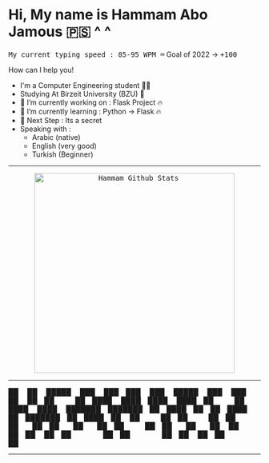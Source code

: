 # Hi, My name is Hammam Abo Jamous 🇵🇸 ^ ^

<kbd>My current typing speed : 85-95 WPM ⌨️</kbd> Goal of 2022 -> <kbd> +100 </kbd>

How can I help you! 


<!-- <p align = "center">

 <img src = "https://media2.giphy.com/media/iIqmM5tTjmpOB9mpbn/giphy.gif" width = 500 />
</p> -->


- I'm a Computer Engineering student 🧑‍🎓
- Studying At Birzeit University (BZU) 📙
- 🔭 I’m currently working on : Flask Project 🔥 
- 🌱 I’m currently learning : Python -> Flask 🔥
- 🥅 Next Step : Its a secret
- Speaking with : 
   - Arabic (native)
   - English (very good)
   - Turkish (Beginner)

---

<p align = "center">
 <kbd>
  <img src = "https://github-readme-stats.vercel.app/api?username=hammamProg&show_icons=true&count_private=true&theme=react&hide_border=true&bg_color=0D1117" alt = "Hammam Github Stats" width = 400 >
</kbd>
 </p>
<!--  <img alt="Hammam streak" src="https://github-readme-streak-stats.herokuapp.com?user=hammamProg&theme=holi-theme&date_format=M%20j%5B%2C%20Y%5D&dates=DDDDDD&background=0D1117&ring=5ED4F4&fire=5ED4F4&currStreakNum=5ED4F4&sideNums=5ED4F4&currStreakLabel=F4F4F4&sideLabels=F4F4F4&border=0D1117&stroke=202A39">
  </p> -->


---
<p align="center">

██   ██  █████  ███    ███ ███    ███  █████  ███    ███ 
██   ██ ██   ██ ████  ████ ████  ████ ██   ██ ████  ████ 
███████ ███████ ██ ████ ██ ██ ████ ██ ███████ ██ ████ ██ 
██   ██ ██   ██ ██  ██  ██ ██  ██  ██ ██   ██ ██  ██  ██ 
██   ██ ██   ██ ██      ██ ██      ██ ██   ██ ██      ██                                                     

 </p>
 
---


